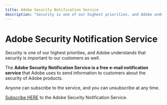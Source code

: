 ```yaml
---
title: Adobe Security Notification Service
description: "Security is one of our highest priorities, and Adobe understands that security is important to our customers as well."
---
```


# Adobe Security Notification Service

Security is one of our highest priorities, and Adobe understands that security is important to our customers as well.

The **Adobe Security Notification Service is a free e-mail notification service** that Adobe uses to send information to customers about the security of Adobe products.

Anyone can subscribe to the service, and you can unsubscribe at any time.

[Subscribe HERE](https://www.adobe.com/subscription/adbeSecurityNotifications.html) to the Adobe Security Notification Service.